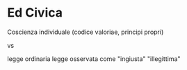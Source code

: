 # Ed Civica


Coscienza individuale
(codice valoriae, principi propri)

vs

legge ordinaria
legge osservata come "ingiusta"
"illegittima"
<!--stackedit_data:
eyJoaXN0b3J5IjpbLTEwMjY5OTUzNDZdfQ==
-->